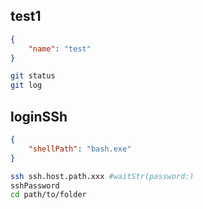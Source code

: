 ## test1

<!-- terminalOption:> 下面这是terminal的配置(code inside json is terminal setting), [TerminalOptions](src\model\cmd.ts),   -->

```json
{
    "name": "test"
}
```

<!-- cmdList:> 下面这是运行的命令, 命令是一行一行执行的(code inside bash is cmd to run, run cmd line by line)  -->

```bash
git status
git log
```

## loginSSh

```json
{
    "shellPath": "bash.exe"
}
```

<!-- cmdList:> 下面这是运行的命令, 命令是一行一行执行的(code inside bash is cmd to run, run cmd line by line)  -->

```bash
ssh ssh.host.path.xxx #waitStr(password:)
sshPassword
cd path/to/folder
```
